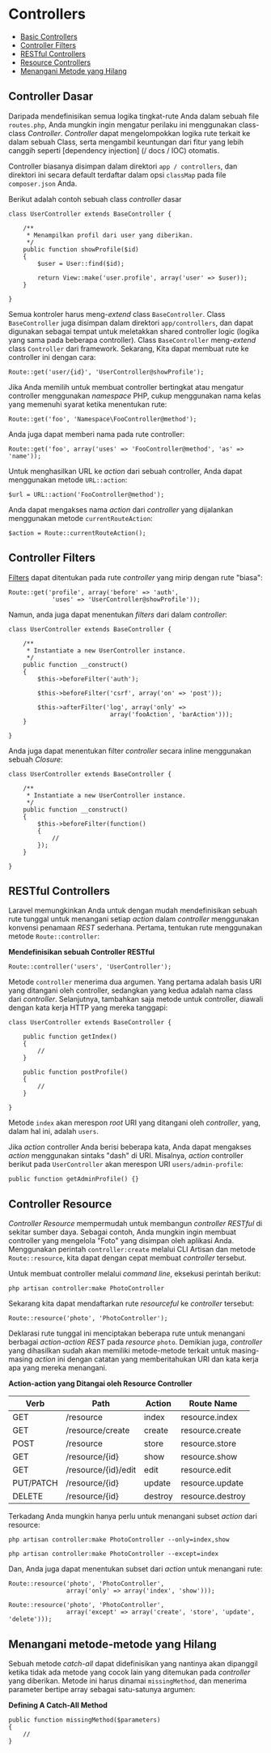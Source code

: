 # Controllers

- [Basic Controllers](#basic-controllers)
- [Controller Filters](#controller-filters)
- [RESTful Controllers](#restful-controllers)
- [Resource Controllers](#resource-controllers)
- [Menangani Metode yang Hilang](#handling-missing-methods)

<a name="basic-controllers"></a>
## Controller Dasar

Daripada mendefinisikan semua logika tingkat-rute Anda dalam sebuah file `routes.php`, Anda mungkin ingin mengatur perilaku ini menggunakan class-class *Controller*. *Controller* dapat mengelompokkan logika rute terkait ke dalam sebuah Class, serta mengambil keuntungan dari fitur yang lebih canggih seperti [dependency injection] (/ docs / IOC) otomatis.

Controller biasanya disimpan dalam direktori `app / controllers`, dan direktori ini secara default terdaftar dalam opsi `classMap` pada file `composer.json` Anda.

Berikut adalah contoh sebuah class *controller* dasar

	class UserController extends BaseController {

		/**
		 * Menampilkan profil dari user yang diberikan.
		 */
		public function showProfile($id)
		{
			$user = User::find($id);

			return View::make('user.profile', array('user' => $user));
		}

	}

Semua kontroler harus meng-*extend* class `BaseController`. Class `BaseController` juga disimpan dalam direktori `app/controllers`, dan dapat digunakan sebagai tempat untuk meletakkan shared controller logic (logika yang sama pada beberapa controller). Class `BaseController` meng-*extend* class `Controller` dari framework. Sekarang, Kita dapat membuat rute ke controller ini dengan cara:

	Route::get('user/{id}', 'UserController@showProfile');

Jika Anda memilih untuk membuat controller bertingkat atau mengatur controller menggunakan *namespace* PHP, cukup menggunakan nama kelas yang memenuhi syarat ketika menentukan rute:

	Route::get('foo', 'Namespace\FooController@method');

Anda juga dapat memberi nama pada rute controller:

	Route::get('foo', array('uses' => 'FooController@method', 'as' => 'name'));

Untuk menghasilkan URL ke *action* dari sebuah controller, Anda dapat menggunakan metode `URL::action`:

	$url = URL::action('FooController@method');

Anda dapat mengakses nama *action* dari *controller* yang dijalankan menggunakan metode `currentRouteAction`:

	$action = Route::currentRouteAction();

<a name="controller-filters"></a>
## Controller Filters

[Filters](/docs/routing#route-filters) dapat ditentukan pada rute *controller* yang mirip dengan rute "biasa":

	Route::get('profile', array('before' => 'auth',
				'uses' => 'UserController@showProfile'));

Namun, anda juga dapat menentukan *filters* dari dalam *controller*:

	class UserController extends BaseController {

		/**
		 * Instantiate a new UserController instance.
		 */
		public function __construct()
		{
			$this->beforeFilter('auth');

			$this->beforeFilter('csrf', array('on' => 'post'));

			$this->afterFilter('log', array('only' =>
								array('fooAction', 'barAction')));
		}

	}

Anda juga dapat menentukan filter *controller* secara inline menggunakan sebuah *Closure*:

	class UserController extends BaseController {

		/**
		 * Instantiate a new UserController instance.
		 */
		public function __construct()
		{
			$this->beforeFilter(function()
			{
				//
			});
		}

	}

<a name="restful-controllers"></a>
## RESTful Controllers

Laravel memungkinkan Anda untuk dengan mudah mendefinisikan sebuah rute tunggal untuk menangani setiap *action* dalam *controller* menggunakan konvensi penamaan *REST* sederhana. Pertama, tentukan rute menggunakan metode `Route::controller`:

**Mendefinisikan sebuah Controller RESTful**

	Route::controller('users', 'UserController');

Metode `controller` menerima dua argumen. Yang pertama adalah basis URI yang ditangani oleh controller, sedangkan yang kedua adalah nama class dari *controller*. Selanjutnya, tambahkan saja metode untuk controller, diawali dengan kata kerja HTTP yang mereka tanggapi:

	class UserController extends BaseController {

		public function getIndex()
		{
			//
		}

		public function postProfile()
		{
			//
		}

	}

Metode `index` akan merespon *root* URI yang ditangani oleh *controller*, yang, dalam hal ini, adalah `users`. 

Jika *action* controller Anda berisi beberapa kata, Anda dapat mengakses *action* menggunakan sintaks "dash" di URI. Misalnya, *action* controller berikut pada `UserController` akan merespon URI `users/admin-profile`:

	public function getAdminProfile() {}

<a name="resource-controllers"></a>
## Controller Resource

*Controller Resource* mempermudah untuk membangun *controller RESTful* di sekitar sumber daya. Sebagai contoh, Anda mungkin ingin membuat controller yang mengelola "Foto" yang disimpan oleh aplikasi Anda. Menggunakan perintah `controller:create` melalui CLI Artisan dan metode `Route::resource`, kita dapat dengan cepat membuat *controller* tersebut.

Untuk membuat controller melalui *command line*, eksekusi perintah berikut:

	php artisan controller:make PhotoController

Sekarang kita dapat mendaftarkan rute *resourceful* ke *controller* tersebut:

	Route::resource('photo', 'PhotoController');

Deklarasi rute tunggal ini menciptakan beberapa rute untuk menangani berbagai *action-action REST* pada *resource* `photo`. Demikian juga, *controller* yang dihasilkan sudah akan memiliki metode-metode terkait untuk masing-masing *action* ini dengan catatan yang memberitahukan URI dan kata kerja apa yang mereka menangani.

**Action-action yang Ditangai oleh Resource Controller**

Verb      | Path                  | Action       | Route Name
----------|-----------------------|--------------|---------------------
GET       | /resource             | index        | resource.index
GET       | /resource/create      | create       | resource.create
POST      | /resource             | store        | resource.store
GET       | /resource/{id}        | show         | resource.show
GET       | /resource/{id}/edit   | edit         | resource.edit
PUT/PATCH | /resource/{id}        | update       | resource.update
DELETE    | /resource/{id}        | destroy      | resource.destroy

Terkadang Anda mungkin hanya perlu untuk menangani subset *action* dari resource:

	php artisan controller:make PhotoController --only=index,show

	php artisan controller:make PhotoController --except=index

Dan, Anda juga dapat menentukan subset dari *action* untuk menangani rute:

	Route::resource('photo', 'PhotoController',
					array('only' => array('index', 'show')));

	Route::resource('photo', 'PhotoController',
					array('except' => array('create', 'store', 'update', 'delete')));

<a name="handling-missing-methods"></a>
## Menangani metode-metode yang Hilang

Sebuah metode *catch-all* dapat didefinisikan yang nantinya akan dipanggil ketika tidak ada metode yang cocok lain yang ditemukan pada *controller* yang diberikan. Metode ini harus dinamai `missingMethod`, dan menerima parameter bertipe array sebagai satu-satunya argumen:

**Defining A Catch-All Method**

	public function missingMethod($parameters)
	{
		//
	}